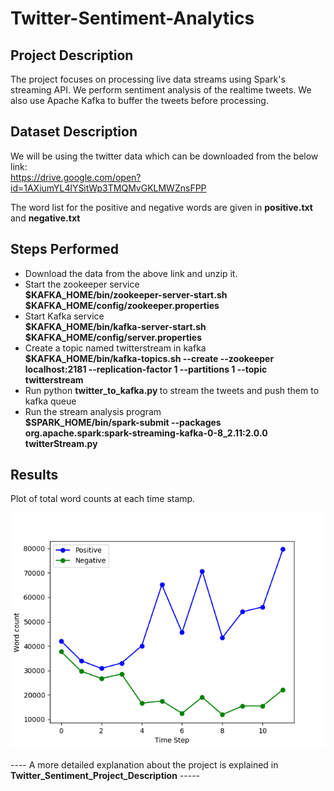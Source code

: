 # Twitter-Sentiment-Analytics

## Project Description
The project focuses on processing live data streams using Spark's streaming API. We perform sentiment analysis of the realtime tweets. We also use Apache Kafka to buffer the tweets before processing.

## Dataset Description
We will be using the twitter data which can be downloaded from the below link: <br>
https://drive.google.com/open?id=1AXiumYL4lYSitWp3TMQMvGKLMWZnsFPP

The word list for the positive and negative words are given in <b> positive.txt </b> and <b>negative.txt</b>

## Steps Performed
* Download the data from the above link and unzip it.
* Start the zookeeper service <br>
<b> $KAFKA_HOME/bin/zookeeper-server-start.sh $KAFKA_HOME/config/zookeeper.properties</b>
* Start Kafka service <br>
<b> $KAFKA_HOME/bin/kafka-server-start.sh $KAFKA_HOME/config/server.properties </b>
* Create a topic named twitterstream in kafka <br>
<b> $KAFKA_HOME/bin/kafka-topics.sh --create --zookeeper localhost:2181 --replication-factor 1   --partitions 1 --topic twitterstream </b>
* Run python <b>twitter_to_kafka.py </b> to stream the tweets and push them to kafka queue
* Run the stream analysis program <br>
<b> $SPARK_HOME/bin/spark-submit --packages org.apache.spark:spark-streaming-kafka-0-8_2.11:2.0.0 twitterStream.py </b>

## Results
Plot of total word counts at each time stamp.

![alt text](https://github.com/kdave97/Twitter-Sentiment-Analytics/blob/master/ans.png)

---- A more detailed explanation about the project is explained in <b>Twitter_Sentiment_Project_Description</b> -----
